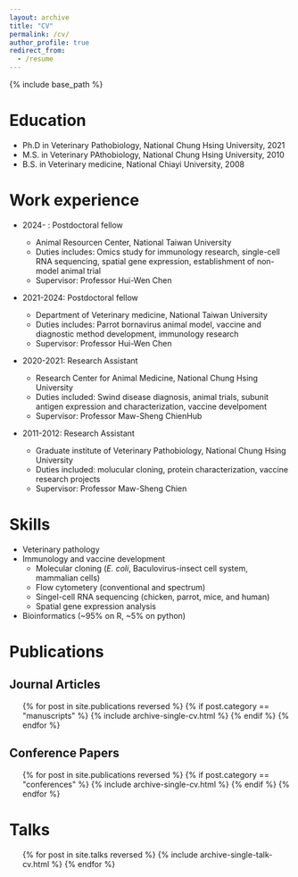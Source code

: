 ```yaml
---
layout: archive
title: "CV"
permalink: /cv/
author_profile: true
redirect_from:
  - /resume
---
```


{% include base_path %}

# Education

- Ph.D in Veterinary Pathobiology, National Chung Hsing University, 2021
- M.S. in Veterinary PAthobiology, National Chung Hsing University, 2010
- B.S. in Veterinary medicine, National Chiayi University, 2008

# Work experience

- 2024- : Postdoctoral fellow

  - Animal Resourcen Center, National Taiwan University
  - Duties includes: Omics study for immunology research, single-cell RNA sequencing, spatial gene expression, establishment of non-model animal trial
  - Supervisor: Professor Hui-Wen Chen

- 2021-2024: Postdoctoral fellow

  - Department of Veterinary medicine, National Taiwan University
  - Duties includes: Parrot bornavirus animal model, vaccine and diagnostic method development, immunology research
  - Supervisor: Professor Hui-Wen Chen

- 2020-2021: Research Assistant

  - Research Center for Animal Medicine, National Chung Hsing University
  - Duties included: Swind disease diagnosis, animal trials, subunit antigen expression and characterization, vaccine develpoment
  - Supervisor: Professor Maw-Sheng ChienHub

- 2011-2012: Research Assistant
  - Graduate institute of Veterinary Pathobiology, National Chung Hsing University
  - Duties included: molucular cloning, protein characterization, vaccine research projects
  - Supervisor: Professor Maw-Sheng Chien

# Skills

- Veterinary pathology
- Immunology and vaccine development
  - Molecular cloning (_E. coli_, Baculovirus-insect cell system, mammalian cells)
  - Flow cytometery (conventional and spectrum)
  - Singel-cell RNA sequencing (chicken, parrot, mice, and human)
  - Spatial gene expression analysis
- Bioinformatics (~95% on R, ~5% on python)

# Publications

## Journal Articles

<ul>{% for post in site.publications reversed %}
  {% if post.category == "manuscripts" %}
    {% include archive-single-cv.html %}
  {% endif %}
{% endfor %}</ul>

## Conference Papers

<ul>{% for post in site.publications reversed %}
  {% if post.category == "conferences" %}
    {% include archive-single-cv.html %}
  {% endif %}
{% endfor %}</ul>

# Talks

  <ul>{% for post in site.talks reversed %}
    {% include archive-single-talk-cv.html  %}
  {% endfor %}</ul>

<link rel="stylesheet" href="/assets/css/print.css" media="print">

<!--Teaching

  <ul>{% for post in site.teaching reversed %}
    {% include archive-single-cv.html %}
  {% endfor %}</ul>

Service and leadership
======
* Currently signed in to 43 different slack teams
-->
